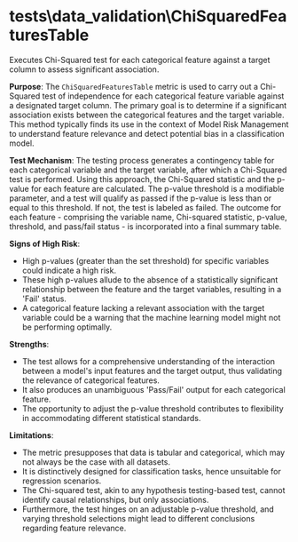 # tests\data_validation\ChiSquaredFeaturesTable

Executes Chi-Squared test for each categorical feature against a target column to assess significant association.

**Purpose**: The `ChiSquaredFeaturesTable` metric is used to carry out a Chi-Squared test of independence for each
categorical feature variable against a designated target column. The primary goal is to determine if a significant
association exists between the categorical features and the target variable. This method typically finds its use in
the context of Model Risk Management to understand feature relevance and detect potential bias in a classification
model.

**Test Mechanism**: The testing process generates a contingency table for each categorical variable and the target
variable, after which a Chi-Squared test is performed. Using this approach, the Chi-Squared statistic and the
p-value for each feature are calculated. The p-value threshold is a modifiable parameter, and a test will qualify
as passed if the p-value is less than or equal to this threshold. If not, the test is labeled as failed. The
outcome for each feature - comprising the variable name, Chi-squared statistic, p-value, threshold, and pass/fail
status - is incorporated into a final summary table.

**Signs of High Risk**:
- High p-values (greater than the set threshold) for specific variables could indicate a high risk.
- These high p-values allude to the absence of a statistically significant relationship between the feature and the
target variables, resulting in a 'Fail' status.
- A categorical feature lacking a relevant association with the target variable could be a warning that the machine
learning model might not be performing optimally.

**Strengths**:
- The test allows for a comprehensive understanding of the interaction between a model's input features and the
target output, thus validating the relevance of categorical features.
- It also produces an unambiguous 'Pass/Fail' output for each categorical feature.
- The opportunity to adjust the p-value threshold contributes to flexibility in accommodating different statistical
standards.

**Limitations**:
- The metric presupposes that data is tabular and categorical, which may not always be the case with all datasets.
- It is distinctively designed for classification tasks, hence unsuitable for regression scenarios.
- The Chi-squared test, akin to any hypothesis testing-based test, cannot identify causal relationships, but only
associations.
- Furthermore, the test hinges on an adjustable p-value threshold, and varying threshold selections might lead to
different conclusions regarding feature relevance.
